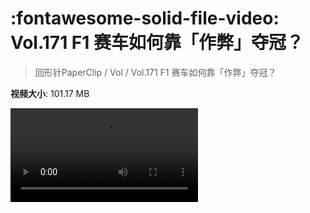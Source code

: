 # :fontawesome-solid-file-video: Vol.171 F1 赛车如何靠「作弊」夺冠？

> 回形针PaperClip / Vol / Vol.171 F1 赛车如何靠「作弊」夺冠？

**视频大小**: 101.17 MB

<div class="video"><video src="https://file.hsyhx.top/archive/回形针PaperClip/Vol/Vol.171 F1 赛车如何靠「作弊」夺冠？.mp4" controls preload>🤔 您的浏览器不支持 video 标签</video></div>